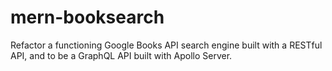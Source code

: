 # mern-booksearch
Refactor a functioning Google Books API search engine built with a RESTful API, and to be a GraphQL API built with Apollo Server.
